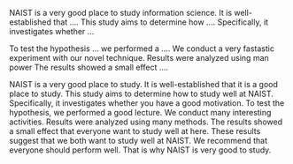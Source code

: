 NAIST is a very good place to study information science.
It is well-established that .... This study aims to determine how .... Specifically, it investigates whether ... 


To test the hypothesis ... we performed a .... 
We conduct a very fastastic experiment with our novel technique. 
Results were analyzed using man power The results showed a small effect .... 



NAIST is a very good place to study. It is well-established that it is a good place to study. This study aims to determine how to study well at NAIST. Specifically, it investigates whether you have a good motivation.
To test the hypothesis, we performed a good lecture.  We conduct many interesting activities. Results were analyzed using many methods. The results showed a small effect that everyone want to study well at here.
These results suggest that we both want to study well at NAIST. We recommend that everyone should perform well. That is why NAIST is very good to study.
